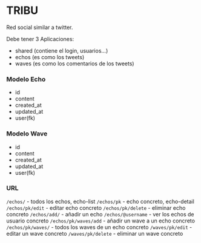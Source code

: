 # TRIBU

Red social similar a twitter.

Debe tener 3 Aplicaciones:
- shared (contiene el login, usuarios...)
- echos (es como los tweets)
- waves (es como los comentarios de los tweets)

### Modelo Echo
- id
- content
- created_at
- updated_at
- user(fk)

### Modelo Wave
- id
- content
- created_at
- updated_at
- user(fk)

### URL
`/echos/` - todos los echos, echo-list
`/echos/pk` - echo concreto, echo-detail
`/echos/pk/edit` - editar echo concreto
`/echos/pk/delete` - eliminar echo concreto
`/echos/add/` - añadir un echo
`/echos/@username` - ver los echos de usuario concreto
`/echos/pk/waves/add` - añadir un wave a un echo concreto
`/echos/pk/waves/` - todos los waves de un echo concreto
`/waves/pk/edit` - editar un wave concreto
`/waves/pk/delete` - eliminar un wave concreto